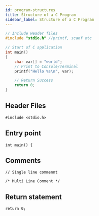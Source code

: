 ```yaml
---
id: program-structures
title: Structure of a C Program
sidebar_label: Structure of a C Program
---
```


```c
// Include Header files
#include "stdio.h" //printf, scanf etc

// Start of C application 
int main() 
{
    char var[] = "world";
    // Print to Console/Terminal
    printf("Hello %s\n", var);

    // Return Success
    return 0;
}
```

## Header Files
`#include <stdio.h>`

## Entry point
`int main() {`

## Comments
`// Single line commennt`

`/* Multi Line Comment */`

## Return statement
`return 0;`

